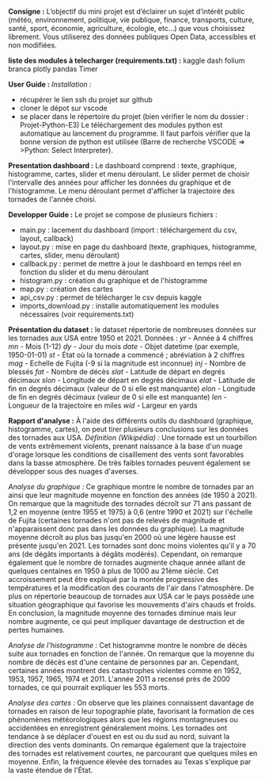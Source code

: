 **Consigne :** 
L’objectif du mini projet est d’éclairer un sujet d’intérêt public (météo, environnement, politique, vie publique, finance, transports, culture, santé, sport, économie, agriculture, écologie, etc…) que vous choisissez librement. 
Vous utiliserez des données publiques Open Data, accessibles et non modifiées.

**liste des modules à telecharger (requirements.txt) :** 
kaggle
dash
folium
branca
plotly
pandas
Timer

**User Guide :** 
*Installation :*
- récupérer le lien ssh du projet sur github
- cloner le dépot sur vscode
- se placer dans le répertoire du projet (bien vérifier le nom du dossier : Projet-Python-E3)
Le téléchargement des modules python est automatique au lancement du programme. 
Il faut parfois vérifier que la bonne version de python est utilisée (Barre de recherche VSCODE => >Python: Select Interpreter).

**Presentation dashboard :**
Le dashboard comprend : texte, graphique, histogramme, cartes, slider et menu déroulant.
Le slider permet de choisir l'intervalle des années pour afficher les données du graphique et de l'histogramme.
Le menu déroulant permet d'afficher la trajectoire des tornades de l'année choisi.

**Developper Guide :**
Le projet se compose de plusieurs fichiers : 
- main.py : lacement du dashboard (import : téléchargement du csv, layout, callback)
- layout.py : mise en page du dashboard (texte, graphiques, histogramme, cartes, slider, menu déroulant)
- callback.py : permet de mettre à jour le dashboard en temps réel en fonction du slider et du menu déroulant
- histogram.py : création du graphique et de l'histogramme
- map.py : création des cartes 
- api_csv.py : permet de télécharger le csv depuis kaggle
- imports_download.py : installe automatiquement les modules nécessaires (voir requirements.txt)

**Présentation du dataset :**
le dataset répertorie de nombreuses données sur les tornades aux USA entre 1950 et 2021.
Données :
*yr*   - Année à 4 chiffres
*mn*   - Mois (1-12)
*dy*   - Jour du mois
*date* - Objet datetime (par exemple, 1950-01-01)
*st*   - État où la tornade a commencé ; abréviation à 2 chiffres
*mag*  - Echelle de Fujita (-9 si la magnitude est inconnue)
*inj*  - Nombre de blessés
*fat*  - Nombre de décès
*slat* - Latitude de départ en degrés décimaux
*slon* - Longitude de départ en degrés décimaux
*elat* - Latitude de fin en degrés décimaux (valeur de 0 si elle est manquante)
*elon* - Longitude de fin en degrés décimaux (valeur de 0 si elle est manquante)
*len*  - Longueur de la trajectoire en miles
*wid*  - Largeur en yards

**Rapport d'analyse :**
À l'aide des différents outils du dashboard (graphique, histogramme, cartes), on peut tirer plusieurs conclusions sur les données des tornades aux USA.
*Définition (Wikipédia) :* 
Une tornade est un tourbillon de vents extrêmement violents, prenant naissance à la base d'un nuage d'orage lorsque les conditions de cisaillement des vents sont favorables dans la basse atmosphère. 
De très faibles tornades peuvent également se développer sous des nuages d'averses.

*Analyse du graphique :*
Ce graphique montre le nombre de tornades par an ainsi que leur magnitude moyenne en fonction des années (de 1950 à 2021). 
On remarque que la magnitude des tornades décroît sur 71 ans passant de 1,2 en moyenne (entre 1955 et 1975) à 0,6 (entre 1990 et 2021) sur l'échelle de Fujita (certaines tornades n'ont pas de relevés de magnitude et n'apparaissent donc pas dans les données du graphique).
La magnitude moyenne décroît au plus bas jusqu'en 2000 où une légère hausse est présente jusqu'en 2021.
Les tornades sont donc moins violentes qu'il y a 70 ans (de dégâts importants à dégâts modérés).
Cependant, on remarque également que le nombre de tornades augmente chaque année allant de quelques centaines en 1950 à plus de 1000 au 21ème siècle.
Cet accroissement peut être expliqué par la montée progressive des températures et la modification des courants de l'air dans l'atmosphère. De plus on répertorie beaucoup de tornades aux USA car le pays possède une situation géographique qui favorise les mouvements d'airs chauds et froids.
En conclusion, la magnitude moyenne des tornades diminue mais leur nombre augmente, ce qui peut impliquer davantage de destruction et de pertes humaines. 

*Analyse de l'histogramme :*
Cet histogramme montre le nombre de décès suite aux tornades en fonction de l'année. 
On remarque que la moyenne du nombre de décès est d'une centaine de personnes par an. Cependant, certaines années montrent des catastrophes violentes comme en 1952, 1953, 1957, 1965, 1974 et 2011.
L'année 2011 a recensé près de 2000 tornades, ce qui pourrait expliquer les 553 morts.

*Analyse des cartes :*
On observe que les plaines connaissent davantage de tornades en raison de leur topographie plate, favorisant la formation de ces phénomènes météorologiques alors que les régions montagneuses ou accidentées en enregistrent généralement moins. 
Les tornades ont tendance à se déplacer d'ouest en est ou du sud au nord, suivant la direction des vents dominants. On remarque également que la trajectoire des tornades est relativement courtes, ne parcourant que quelques miles en moyenne.
Enfin, la fréquence élevée des tornades au Texas s'explique par la vaste étendue de l'État. 

